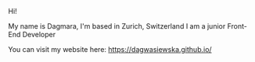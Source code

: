 Hi! 

My name is Dagmara, I'm based in Zurich, Switzerland
I am a junior Front-End Developer

You can visit my website here: https://dagwasiewska.github.io/

